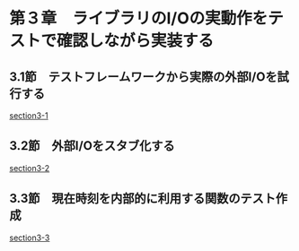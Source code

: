# 第３章　ライブラリのI/Oの実動作をテストで確認しながら実装する

## 3.1節　テストフレームワークから実際の外部I/Oを試行する

[section3-1](./section3-1)

## 3.2節　外部I/Oをスタブ化する

[section3-2](./section3-2)

## 3.3節　現在時刻を内部的に利用する関数のテスト作成

[section3-3](./section3-3)

